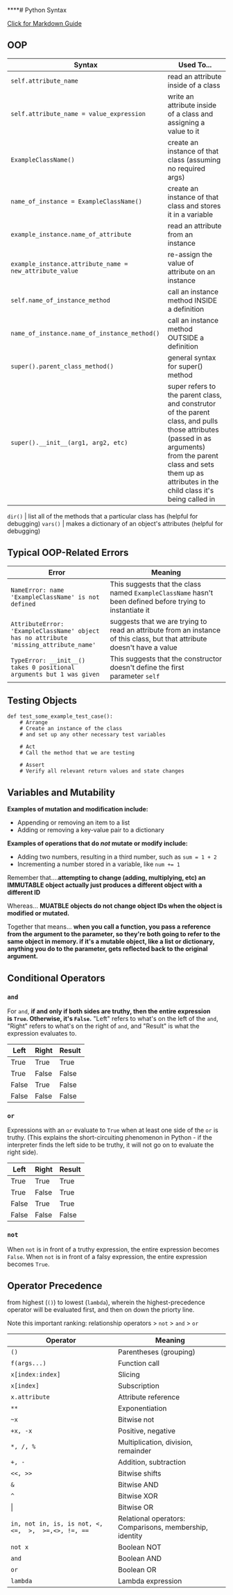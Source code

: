 ****# Python Syntax 

[Click for Markdown Guide](https://guides.github.com/features/mastering-markdown/)




## **OOP**

Syntax | Used To...
--- | ---
`self.attribute_name` | read an attribute inside of a class
`self.attribute_name = value_expression` |  write an attribute inside of a class and assigning a value to it
`ExampleClassName()` | create an instance of that class (assuming no required args)
`name_of_instance = ExampleClassName()` | create an instance of that class and stores it in a variable
`example_instance.name_of_attribute` | read an attribute from an instance 
`example_instance.attribute_name = new_attribute_value` | re-assign the value of attribute on an instance 
`self.name_of_instance_method` | call an instance method INSIDE a definition
`name_of_instance.name_of_instance_method()` | call an instance method OUTSIDE a definition
`super().parent_class_method() ` | general syntax for super() method
`super().__init__(arg1, arg2, etc)` | super refers to the parent class, and construtor of the parent class, and pulls those attributes (passed in as arguments) from the parent class and sets them up as attributes in the child class it's being called in 

`dir()` | list all of the methods that a particular class has (helpful for debugging)
`vars()` | makes a dictionary of an object's attributes (helpful for debugging)



## **Typical OOP-Related Errors**
Error | Meaning
--- | ---
`NameError: name 'ExampleClassName' is not defined` | This suggests that the class named `ExampleClassName` hasn't been defined before trying to instantiate it
`AttributeError: 'ExampleClassName' object has no attribute 'missing_attribute_name'` | suggests that we are trying to read an attribute from an instance of this class, but that attribute doesn't have a value
`TypeError: __init__() takes 0 positional arguments but 1 was given` | This suggests that the constructor doesn't define the first parameter `self`

## **Testing Objects**

    def test_some_example_test_case():
        # Arrange
        # Create an instance of the class
        # and set up any other necessary test variables

        # Act
        # Call the method that we are testing

        # Assert
        # Verify all relevant return values and state changes

## **Variables and Mutability**

**Examples of mutation and modification include:**
- Appending or removing an item to a list
- Adding or removing a key-value pair to a dictionary

**Examples of operations that do *not* mutate or modify include:**
- Adding two numbers, resulting in a third number, such as `sum = 1 + 2`
- Incrementing a number stored in a variable, like `num += 1`

Remember that....**attempting to change (adding, multiplying, etc) an IMMUTABLE object actually just produces a different object with a different ID**

Whereas... **MUATBLE objects do not change object IDs when the object is modified or mutated.**

Together that means... **when you call a function, you pass a reference from the argument to the parameter, so they're both going to refer to the same object in memory. if it's a mutable object, like a list or dictionary, anything you do to the parameter, gets reflected back to the original argument.**


## **Conditional Operators**

### `and`

For `and`, **if and only if both sides are truthy, then the entire expression is `True`. Otherwise, it's `False`.**
"Left" refers to what's on the left of the `and`, "Right" refers to what's on the right of `and`, and "Result" is what the expression evaluates to.

Left | Right |	Result
--- | --- | ---
True | True | True
True | False | False
False | True | False
False | False | False

### `or`

Expressions with an `or` evaluate to `True` when at least one side of the `or` is truthy.
(This explains the short-circuiting phenomenon in Python - if the interpreter finds the left side to be truthy, it will not go on to evaluate the right side). 

Left | Right |	Result
--- | --- | ---
True | True | True
True | False | True
False | True | True
False | False | False

### `not`

When `not` is in front of a truthy expression, the entire expression becomes `False`. When `not` is in front of a falsy expression, the entire expression becomes `True`.


## **Operator Precedence**

from highest (`()`) to lowest (`lambda`), wherein the highest-precedence operator will be evaluated first, and then on down the priorty line.

Note this important ranking:
relationship operators > `not` > `and` > `or`

Operator | Meaning
--- | ---
`()`	| Parentheses (grouping)
`f(args...)`	| Function call
`x[index:index]`	| Slicing
`x[index]`	| Subscription
`x.attribute` | Attribute reference
`**`	| Exponentiation
`~x`	| Bitwise not
`+x, -x`	| Positive, negative
`*, /, %`	| Multiplication, division, remainder
`+, -`	| Addition, subtraction
`<<, >>`	| Bitwise shifts
`&`	| Bitwise AND
`^`	| Bitwise XOR
 &#124;  	| Bitwise OR
`in, not in, is, is not, <, <=,  >,  >=,<>, !=, ==`	| Relational operators: Comparisons, membership, identity
`not x`	| Boolean NOT
`and`	| Boolean AND
`or`	| Boolean OR
`lambda`	| Lambda expression